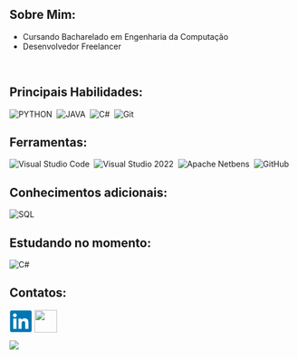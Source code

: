 ## **Sobre Mim:**

* Cursando Bacharelado em Engenharia da Computação
* Desenvolvedor Freelancer                                        
<br>

## **Principais Habilidades:**

![PYTHON](https://img.shields.io/badge/-Python-0D1117?style=for-the-badge&logo=Python&logoColor=3776AB&labelColor=0D1117)&nbsp;
![JAVA](https://img.shields.io/badge/-JAVA-0D1117?style=for-the-badge&logo=HTML5&labelColor=0D1117)&nbsp;
![C#](https://img.shields.io/badge/-CSharp-0D1117?style=for-the-badge&logo=csharp&logoColor=512BD4&labelColor=0D1117)&nbsp;
![Git](https://img.shields.io/badge/-Git-0D1117?style=for-the-badge&logo=git&labelColor=0D1117)&nbsp;

## **Ferramentas:**

![Visual Studio Code](https://img.shields.io/badge/-Visual%20Studio%20Code-0D1117?style=for-the-badge&logo=visual-studio-code&logoColor=007ACC&labelColor=0D1117)&nbsp;
![Visual Studio 2022](https://img.shields.io/badge/-Visual%20Studio%202022-0D1117?style=for-the-badge&logo=visual-studio-code&logoColor=5C2D91&labelColor=0D1117)&nbsp;
![Apache Netbens](https://img.shields.io/badge/-Apache%20Netbeans-0D1117?style=for-the-badge&logo=apachenetbeanside&logoColor=1B6AC6&labelColor=0D1117)&nbsp;
![GitHub](https://img.shields.io/badge/-GitHub-0D1117?style=for-the-badge&logo=github&labelColor=0D1117)&nbsp;

## **Conhecimentos adicionais:**
![SQL](https://img.shields.io/badge/-sql-0D1117?style=for-the-badge&logo=mysql&labelColor=0D1117)&nbsp;

## **Estudando no momento:**
![C#](https://img.shields.io/badge/-CSharp-0D1117?style=for-the-badge&logo=csharp&logoColor=512BD4&labelColor=0D1117)&nbsp;

## **Contatos:**
<div style="display: inline_block">
  
<a href="https://www.linkedin.com/in/gabriel-sampaio-santos-a03779193/" target="_blank" style="text-decoration:none;" ><img align="center"   height="40" width="40" src="https://raw.githubusercontent.com/devicons/devicon/master/icons/linkedin/linkedin-original.svg"></a>
<a href="https://wa.me/5535988315589" target="_blank" style="text-decoration:none;"><img align="center"   height="40" width="40" src="https://logopng.com.br/logos/whatsapp-33.png"></a>
  
</div>



![](https://komarev.com/ghpvc/?username=Gabriel534)


